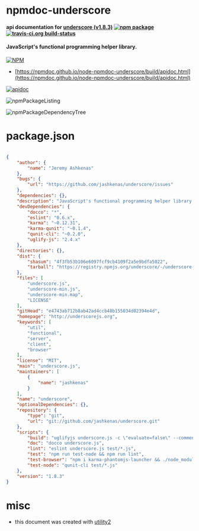 # npmdoc-underscore

#### api documentation for  [underscore (v1.8.3)](http://underscorejs.org)  [![npm package](https://img.shields.io/npm/v/npmdoc-underscore.svg?style=flat-square)](https://www.npmjs.org/package/npmdoc-underscore) [![travis-ci.org build-status](https://api.travis-ci.org/npmdoc/node-npmdoc-underscore.svg)](https://travis-ci.org/npmdoc/node-npmdoc-underscore)

#### JavaScript's functional programming helper library.

[![NPM](https://nodei.co/npm/underscore.png?downloads=true&downloadRank=true&stars=true)](https://www.npmjs.com/package/underscore)

- [https://npmdoc.github.io/node-npmdoc-underscore/build/apidoc.html](https://npmdoc.github.io/node-npmdoc-underscore/build/apidoc.html)

[![apidoc](https://npmdoc.github.io/node-npmdoc-underscore/build/screenCapture.buildCi.browser.%252Ftmp%252Fbuild%252Fapidoc.html.png)](https://npmdoc.github.io/node-npmdoc-underscore/build/apidoc.html)

![npmPackageListing](https://npmdoc.github.io/node-npmdoc-underscore/build/screenCapture.npmPackageListing.svg)

![npmPackageDependencyTree](https://npmdoc.github.io/node-npmdoc-underscore/build/screenCapture.npmPackageDependencyTree.svg)



# package.json

```json

{
    "author": {
        "name": "Jeremy Ashkenas"
    },
    "bugs": {
        "url": "https://github.com/jashkenas/underscore/issues"
    },
    "dependencies": {},
    "description": "JavaScript's functional programming helper library.",
    "devDependencies": {
        "docco": "*",
        "eslint": "0.6.x",
        "karma": "~0.12.31",
        "karma-qunit": "~0.1.4",
        "qunit-cli": "~0.2.0",
        "uglify-js": "2.4.x"
    },
    "directories": {},
    "dist": {
        "shasum": "4f3fb53b106e6097fcf9cb4109f2a5e9bdfa5022",
        "tarball": "https://registry.npmjs.org/underscore/-/underscore-1.8.3.tgz"
    },
    "files": [
        "underscore.js",
        "underscore-min.js",
        "underscore-min.map",
        "LICENSE"
    ],
    "gitHead": "e4743ab712b8ab42ad4ccb48b155034d02394e4d",
    "homepage": "http://underscorejs.org",
    "keywords": [
        "util",
        "functional",
        "server",
        "client",
        "browser"
    ],
    "license": "MIT",
    "main": "underscore.js",
    "maintainers": [
        {
            "name": "jashkenas"
        }
    ],
    "name": "underscore",
    "optionalDependencies": {},
    "repository": {
        "type": "git",
        "url": "git://github.com/jashkenas/underscore.git"
    },
    "scripts": {
        "build": "uglifyjs underscore.js -c \"evaluate=false\" --comments \"/    .*/\" -m --source-map underscore-min.map -o underscore-min.js",
        "doc": "docco underscore.js",
        "lint": "eslint underscore.js test/*.js",
        "test": "npm run test-node && npm run lint",
        "test-browser": "npm i karma-phantomjs-launcher && ./node_modules/karma/bin/karma start",
        "test-node": "qunit-cli test/*.js"
    },
    "version": "1.8.3"
}
```



# misc
- this document was created with [utility2](https://github.com/kaizhu256/node-utility2)
